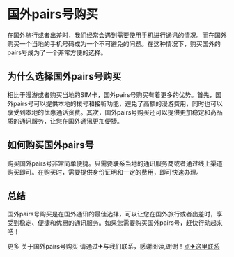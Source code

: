 # 国外pairs号购买

在国外旅行或者出差时，我们经常会遇到需要使用手机进行通讯的情况。而在国外购买一个当地的手机号码成为一个不可避免的问题。在这种情况下，购买国外的pairs号成为了一个非常方便的选择。

## 为什么选择国外pairs号购买

相比于漫游或者购买当地的SIM卡，国外pairs号购买有着更多的优势。首先，国外pairs号可以提供本地的拨号和接听功能，避免了高额的漫游费用，同时也可以享受到本地的优惠通话资费。其次，国外pairs号购买还可以提供更加稳定和高品质的通讯服务，让您在国外通讯更加便捷。

## 如何购买国外pairs号

购买国外pairs号非常简单便捷。只需要联系当地的通讯服务商或者通过线上渠道购买即可。在购买时，需要提供身份证明和一定的费用，即可快速办理。

## 总结

国外pairs号购买是在国外通讯的最佳选择，可以让您在国外旅行或者出差时，享受到稳定、便捷和优惠的通讯服务。如果您需要购买国外pairs号，赶快行动起来吧！

更多 关于国外pairs号购买 请通过✈与我们联系，感谢阅读,谢谢！[点✈这里联系](https://acc.k02.cc)